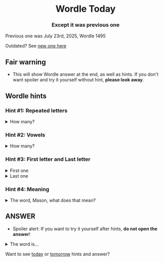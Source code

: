 <h1 align="center">
Wordle Today
</h1>

<h3 align="center">
Except it was previous one
</h3>

Previous one was July 23rd, 2025, Wordle 1495

Outdated? See [new one here](README.md)

## Fair warning
- This will show Wordle answer at the end, as well as hints. If you don't want spoiler and try it yourself without hint, **please look away**.

## Wordle hints

### Hint #1: Repeated letters
<details>
  <summary>How many?</summary>
  Zero repeated letters.
</details>

### Hint #2: Vowels
<details>
  <summary>How many?</summary>
  There are 2 vowels. 
</details>

### Hint #3: First letter and Last letter
<details>
  <summary>First one</summary>
  Begins with the letter "W"
</details>
<details>
  <summary>Last one</summary>
  Ends with the letter "R"
</details>

### Hint #4: Meaning
<details>
  <summary>The word, Mason, what does that mean?</summary>
  A substance (of molecular formula H₂O) found at room temperature and pressure as a clear liquid; it is present naturally as rain, and found in rivers, lakes and seas; its solid form is ice and its gaseous form is steam.
</details>

## ANSWER
- Spoiler alert: If you want to try it yourself after hints, **do not open the answer**!

<details>
  <summary>The word is...</summary>
  WATER
</details>

Want to see [today](README.md) or [tomorrow](TOMORROW.md) hints and answer?